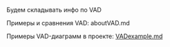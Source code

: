 Будем складывать инфо по VAD

Примеры и сравнения VAD: aboutVAD.md

Примеры VAD-диаграмм в проекте: [VADexample.md](VADexample.md)
